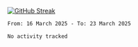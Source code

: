 [![GitHub Streak](https://streak-stats.demolab.com?user=renren-017&theme=sea&hide_border=true&background=DD272700)](https://git.io/streak-stats)

<!--START_SECTION:waka-->

```txt
From: 16 March 2025 - To: 23 March 2025

No activity tracked
```

<!--END_SECTION:waka-->
